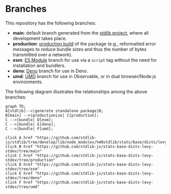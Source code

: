 <!--

@license Apache-2.0

Copyright (c) 2022 The Stdlib Authors.

Licensed under the Apache License, Version 2.0 (the "License");
you may not use this file except in compliance with the License.
You may obtain a copy of the License at

    http://www.apache.org/licenses/LICENSE-2.0

Unless required by applicable law or agreed to in writing, software
distributed under the License is distributed on an "AS IS" BASIS,
WITHOUT WARRANTIES OR CONDITIONS OF ANY KIND, either express or implied.
See the License for the specific language governing permissions and
limitations under the License.

-->

# Branches

This repository has the following branches:

-   **main**: default branch generated from the [stdlib project][stdlib-url], where all development takes place.
-   **production**: [production build][production-url] of the package (e.g., reformatted error messages to reduce bundle sizes and thus the number of bytes transmitted over a network).
-   **esm**: [ES Module][esm-url] branch for use via a `script` tag without the need for installation and bundlers.
-   **deno**: [Deno][deno-url] branch for use in Deno.
-   **umd**: [UMD][umd-url] branch for use in Observable, or in dual browser/Node.js environments.

The following diagram illustrates the relationships among the above branches:

```mermaid
graph TD;
A[stdlib]-->|generate standalone package|B;
B[main] -->|productionize| C[production];
C -->|bundle| D[esm];
C -->|bundle| E[deno];
C -->|bundle| F[umd];

click A href "https://github.com/stdlib-js/stdlib/tree/develop/lib/node_modules/%40stdlib/stats/base/dists/levy/stdev"
click B href "https://github.com/stdlib-js/stats-base-dists-levy-stdev/tree/main"
click C href "https://github.com/stdlib-js/stats-base-dists-levy-stdev/tree/production"
click D href "https://github.com/stdlib-js/stats-base-dists-levy-stdev/tree/esm"
click E href "https://github.com/stdlib-js/stats-base-dists-levy-stdev/tree/deno"
click F href "https://github.com/stdlib-js/stats-base-dists-levy-stdev/tree/umd"
```

[stdlib-url]: https://github.com/stdlib-js/stdlib/tree/develop/lib/node_modules/%40stdlib/stats/base/dists/levy/stdev
[production-url]: https://github.com/stdlib-js/stats-base-dists-levy-stdev/tree/production
[deno-url]: https://github.com/stdlib-js/stats-base-dists-levy-stdev/tree/deno
[umd-url]: https://github.com/stdlib-js/stats-base-dists-levy-stdev/tree/umd
[esm-url]: https://github.com/stdlib-js/stats-base-dists-levy-stdev/tree/esm